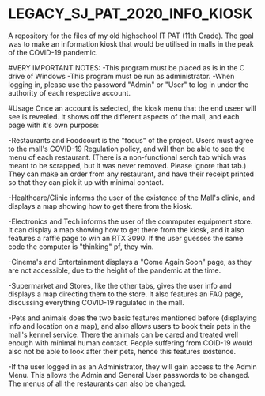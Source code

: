 # LEGACY_SJ_PAT_2020_INFO_KIOSK
A repository for the files of my old highschool IT PAT (11th Grade). The goal was to make an information kiosk that would be utilised in malls in the peak of the COVID-19 pandemic.

#VERY IMPORTANT NOTES:
-This program must be placed as is in the C drive of Windows
-This program must be run as administrator.
-When logging in, please use the password "Admin" or "User" to log in under
the authority of each respective account.

#Usage
Once an account is selected, the kiosk menu that the end useer will see is revealed. It
shows off the different aspects of the mall, and each page with it's own purpose:

-Restaurants and Foodcourt is the "focus" of the project. Users must agree to the mall's
COVID-19 Regulation policy, and will then be able to see the menu of each restaurant. (There
is a non-functional serch tab which was meant to be scrapped, but it was never removed. Please ignore that tab.) They can make an order from any restaurant, and have their receipt printed so that they can pick it up with minimal contact.

-Healthcare/Clinic informs the user of the existence of the Mall's clinic, and displays a map showing how to get there from the kiosk.

-Electronics and Tech informs the user of the commputer equipment store. It can display a map showing how to get there from the kiosk, and it also features a raffle page to win an RTX 3090. If the user guesses the same code the computer is "thinking" pf, they win.

-Cinema's and Entertainment displays a "Come Again Soon" page, as they are not accessible, due to the height of the pandemic at the time.

-Supermarket and Stores, like the other tabs, gives the user info and displays a map directing them to the store. It also features an FAQ page, discussing everything COVID-19 regulated in the mall.

-Pets and animals does the two basic features mentioned before (displaying info and location on a map), and also allows users to book their pets in the mall's kennel service. There the animals can be cared and treated well enough with minimal human contact. People suffering from COID-19 would also not be able to look after their pets, hence this features existence.

-If the user logged in as an Administrator, they will gain access to the Admin Menu. This allows the Admin and General User passwords to be changed. The menus of all the restaurants can also be changed.
